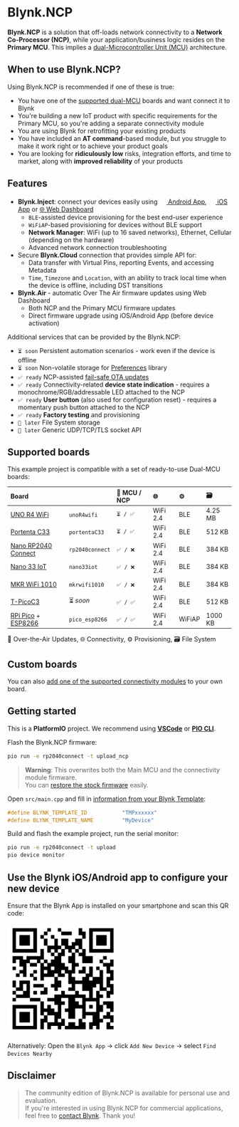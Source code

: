 # Blynk.NCP

**Blynk.NCP** is a solution that off-loads network connectivity to a **Network Co-Processor (NCP)**, while your application/business logic resides on the **Primary MCU**. This implies a [dual-Microcontroller Unit (MCU)](https://docs.google.com/presentation/d/1aP2sQWB0J9EWj8Y1h5qeyfm2aFwaNSUKnCE-k7zxVnk/present) architecture.

## When to use Blynk.NCP?

Using Blynk.NCP is recommended if one of these is true:

- You have one of the [supported dual-MCU](#supported-boards) boards and want connect it to Blynk
- You're building a new IoT product with specific requirements for the Primary MCU, so you're adding a separate connectivity module
- You are using Blynk for retrofitting your existing products
- You have included an **AT command**-based module, but you struggle to make it work right or to achieve your product goals
- You are looking for **ridiculously low** risks, integration efforts, and time to market, along with **improved reliability** of your products

## Features

- **Blynk.Inject**: connect your devices easily using [<img src="https://cdn.rawgit.com/simple-icons/simple-icons/develop/icons/googleplay.svg" width="16" height="16" /> Android App](https://play.google.com/store/apps/details?id=cloud.blynk),
[<img src="https://cdn.rawgit.com/simple-icons/simple-icons/develop/icons/apple.svg" width="16" height="16" /> iOS App](https://apps.apple.com/us/app/blynk-iot/id1559317868) or [🌐 Web Dashboard](https://blynk.cloud)
  - `BLE`-assisted device provisioning for the best end-user experience
  - `WiFiAP`-based provisioning for devices without BLE support
  - **Network Manager**: WiFi (up to 16 saved networks), Ethernet, Cellular (depending on the hardware)
  - Advanced network connection troubleshooting
- Secure **Blynk.Cloud** connection that provides simple API for:
  - Data transfer with Virtual Pins, reporting Events, and accessing Metadata
  - `Time`, `Timezone` and `Location`, with an ability to track local time when the device is offline, including DST transitions
- **Blynk.Air** - automatic Over The Air firmware updates using Web Dashboard
  - Both NCP and the Primary MCU firmware updates
  - Direct firmware upgrade using iOS/Android App (before device activation)

Additional services that can be provided by the Blynk.NCP:

- `⏳ soon` Persistent automation scenarios - work even if the device is offline
- `⏳ soon` Non-volatile storage for [Preferences](https://github.com/vshymanskyy/Preferences) library
- `✅ ready` NCP-assisted [fail-safe OTA updates](https://github.com/blynkkk/BlynkNcpDriver/blob/main/docs/Firmware%20Upgrade.md#ncp-assisted-fail-safe-ota-updates)
- `✅ ready` Connectivity-related **device state indication** - requires a monochrome/RGB/addressable LED attached to the NCP
- `✅ ready` **User button** (also used for configuration reset) - requires a momentary push button attached to the NCP
- `✅ ready` **Factory testing** and provisioning
- `🤔 later` File System storage
- `🤔 later` Generic UDP/TCP/TLS socket API

## Supported boards

This example project is compatible with a set of ready-to-use Dual-MCU boards:

Board                            |                 | 🔄 MCU / NCP   | 🌐            | ⚙️      | 🗃️
:--                              | ---             | :---           | :---         | :---    | :---
[UNO R4 WiFi][1]                 | `unoR4wifi`     | `⏳ / ✅`      | WiFi 2.4     | BLE     | 4.25 MB
[Portenta C33][2]                | `portentaC33`   | `⏳ / ✅`      | WiFi 2.4     | BLE     | 512 KB
[Nano RP2040 Connect][3]         | `rp2040connect` | `✅ / ❌`      | WiFi 2.4     | BLE     | 384 KB
[Nano 33 IoT][4]                 | `nano33iot`     | `✅ / ❌`      | WiFi 2.4     | BLE     | 384 KB
[MKR WiFi 1010][5]               | `mkrwifi1010`   | `✅ / ❌`      | WiFi 2.4     | BLE     | 384 KB
[T-PicoC3][6]                    | ⏳ *soon*       | `✅ / ✅`      | WiFi 2.4     | BLE     | 512 KB
[RPi Pico][7] + [ESP8266][8]     | `pico_esp8266`  | `✅ / ✅`      | WiFi 2.4     | WiFiAP  | 1000 KB

🔄 Over-the-Air Updates, 🌐 Connectivity, ⚙️ Provisioning, 🗃️ File System

## Custom boards

You can also [add one of the supported connectivity modules](docs/BuildYourOwn.md) to your own board.

## Getting started

This is a **PlatformIO** project. We recommend using [**VSCode**][pio_vscode] or [**PIO CLI**][pio_cli].

Flash the Blynk.NCP firmware:

```sh
pio run -e rp2040connect -t upload_ncp
```

> __Warning__: This overwrites both the Main MCU and the connectivity module firmware.  
> You can [restore the stock firmware][restore] easily.

Open `src/main.cpp` and fill in [information from your Blynk Template](https://bit.ly/BlynkInject):

```cpp
#define BLYNK_TEMPLATE_ID           "TMPxxxxxx"
#define BLYNK_TEMPLATE_NAME         "MyDevice"
```

Build and flash the example project, run the serial monitor:

```sh
pio run -e rp2040connect -t upload
pio device monitor
```

## Use the Blynk iOS/Android app to configure your new device

Ensure that the Blynk App is installed on your smartphone and scan this QR code:

<img alt="Add New Device QR" src="./docs/Images/AddNewDeviceQR.png" width="250" />

Alternatively: Open the `Blynk App` -> click `Add New Device` -> select `Find Devices Nearby`

## Disclaimer

> The community edition of Blynk.NCP is available for personal use and evaluation.  
> If you're interested in using Blynk.NCP for commercial applications, feel free to [contact Blynk][blynk_sales]. Thank you!


[blynk_sales]: https://blynk.io/en/contact-us-business
[pio_vscode]: https://docs.platformio.org/en/stable/integration/ide/vscode.html#ide-vscode
[pio_cli]: https://docs.platformio.org/en/stable/core/index.html
[restore]: ./docs/RestoreFirmware.md
[arduino_ide]: https://github.com/blynkkk/blynk-library/blob/master/examples/Blynk.Edgent/Edgent_NCP/Edgent_NCP.ino

[1]: https://store-usa.arduino.cc/products/uno-r4-wifi
[2]: https://store-usa.arduino.cc/products/portenta-c33
[3]: https://store-usa.arduino.cc/products/arduino-nano-rp2040-connect
[4]: https://store-usa.arduino.cc/products/arduino-nano-33-iot
[5]: https://store-usa.arduino.cc/products/arduino-mkr-wifi-1010
[6]: https://www.lilygo.cc/products/lilygo%C2%AE-t-picoc3-esp32-c3-rp2040-1-14-inch-lcd-st7789v
[7]: https://www.raspberrypi.com/products/raspberry-pi-pico
[8]: https://www.waveshare.com/pico-esp8266.htm
